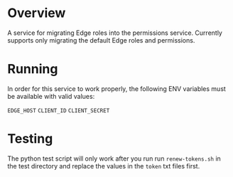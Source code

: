 # Overview

A service for migrating Edge roles into the permissions service.  Currently supports
only migrating the default Edge roles and permissions.

# Running

In order for this service to work properly, the following ENV variables must be available with valid values:  

`EDGE_HOST`
`CLIENT_ID`
`CLIENT_SECRET`

# Testing

The python test script will only work after you run run `renew-tokens.sh` in the test directory and replace 
the values in the `token` txt files first.